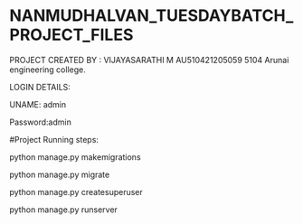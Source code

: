 # NANMUDHALVAN_TUESDAYBATCH_PROJECT_FILES

PROJECT CREATED BY : VIJAYASARATHI M 
AU510421205059
5104 Arunai engineering college.
                    



LOGIN DETAILS:


UNAME: admin


Password:admin




#Project Running steps:

python manage.py makemigrations

python manage.py migrate

python manage.py createsuperuser

python manage.py runserver
